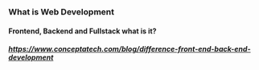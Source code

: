 ### What is Web Development

#### Frontend, Backend and Fullstack what is it?

##### https://www.conceptatech.com/blog/difference-front-end-back-end-development